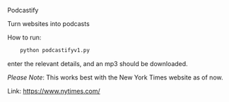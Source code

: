 Podcastify

Turn websites into podcasts

How to run:

```python
    python podcastifyv1.py
```

enter the relevant details, and an mp3 should 
be downloaded.


*Please Note*: 
This works best with the New York Times website as of now.

Link: https://www.nytimes.com/


